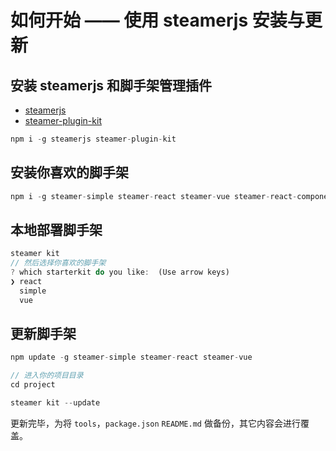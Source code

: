 # 如何开始 —— 使用 steamerjs 安装与更新

## 安装 steamerjs 和脚手架管理插件

* [steamerjs](https://github.com/SteamerTeam/steamerjs)
* [steamer-plugin-kit](https://github.com/SteamerTeam/steamer-plugin-kit)

```javascript
npm i -g steamerjs steamer-plugin-kit
```

## 安装你喜欢的脚手架

```javascript
npm i -g steamer-simple steamer-react steamer-vue steamer-react-component
```

## 本地部署脚手架

```javascript
steamer kit
// 然后选择你喜欢的脚手架
? which starterkit do you like:  (Use arrow keys)
❯ react
  simple
  vue
```

## 更新脚手架
```javascript
npm update -g steamer-simple steamer-react steamer-vue

// 进入你的项目目录
cd project

steamer kit --update
```
更新完毕，为将 `tools`，`package.json` `README.md` 做备份，其它内容会进行覆盖。